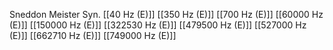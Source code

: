 Sneddon Meister Syn.
[[40 Hz (E)]]
[[350 Hz (E)]]
[[700 Hz (E)]]
[[60000 Hz (E)]]
[[150000 Hz (E)]]
[[322530 Hz (E)]]
[[479500 Hz (E)]]
[[527000 Hz (E)]]
[[662710 Hz (E)]]
[[749000 Hz (E)]]